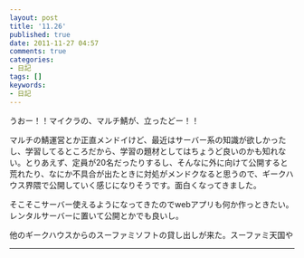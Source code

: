 ```yaml
---
layout: post
title: '11.26'
published: true
date: 2011-11-27 04:57
comments: true
categories:
- 日記
tags: []
keywords:
- 日記
---
```

うおー！！マイクラの、マルチ鯖が、立ったどー！！

マルチの鯖運営とか正直メンドイけど、最近はサーバー系の知識が欲しかったし、学習してるところだから、学習の題材としてはちょうど良いのかも知れない。とりあえず、定員が20名だったりするし、そんなに外に向けて公開すると荒れたり、なにか不具合が出たときに対処がメンドクなると思うので、ギークハウス界隈で公開していく感じになりそうです。面白くなってきました。

そこそこサーバー使えるようになってきたのでwebアプリも何か作っときたい。レンタルサーバーに置いて公開とかでも良いし。

他のギークハウスからのスーファミソフトの貸し出しが来た。スーファミ天国や

---

